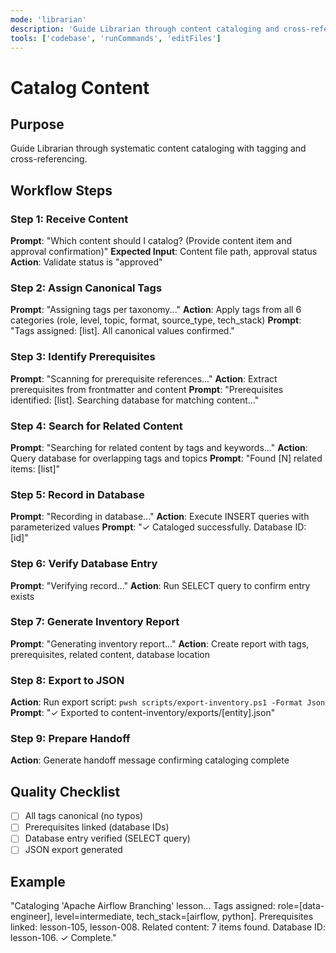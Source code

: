 ```yaml
---
mode: 'librarian'
description: 'Guide Librarian through content cataloging and cross-referencing'
tools: ['codebase', 'runCommands', 'editFiles']
---
```


# Catalog Content

## Purpose
Guide Librarian through systematic content cataloging with tagging and cross-referencing.

## Workflow Steps

### Step 1: Receive Content
**Prompt**: "Which content should I catalog? (Provide content item and approval confirmation)"
**Expected Input**: Content file path, approval status
**Action**: Validate status is "approved"

### Step 2: Assign Canonical Tags
**Prompt**: "Assigning tags per taxonomy..."
**Action**: Apply tags from all 6 categories (role, level, topic, format, source_type, tech_stack)
**Prompt**: "Tags assigned: [list]. All canonical values confirmed."

### Step 3: Identify Prerequisites
**Prompt**: "Scanning for prerequisite references..."
**Action**: Extract prerequisites from frontmatter and content
**Prompt**: "Prerequisites identified: [list]. Searching database for matching content..."

### Step 4: Search for Related Content
**Prompt**: "Searching for related content by tags and keywords..."
**Action**: Query database for overlapping tags and topics
**Prompt**: "Found [N] related items: [list]"

### Step 5: Record in Database
**Prompt**: "Recording in database..."
**Action**: Execute INSERT queries with parameterized values
**Prompt**: "✓ Cataloged successfully. Database ID: [id]"

### Step 6: Verify Database Entry
**Prompt**: "Verifying record..."
**Action**: Run SELECT query to confirm entry exists

### Step 7: Generate Inventory Report
**Prompt**: "Generating inventory report..."
**Action**: Create report with tags, prerequisites, related content, database location

### Step 8: Export to JSON
**Action**: Run export script: `pwsh scripts/export-inventory.ps1 -Format Json`
**Prompt**: "✓ Exported to content-inventory/exports/[entity].json"

### Step 9: Prepare Handoff
**Action**: Generate handoff message confirming cataloging complete

## Quality Checklist
- [ ] All tags canonical (no typos)
- [ ] Prerequisites linked (database IDs)
- [ ] Database entry verified (SELECT query)
- [ ] JSON export generated

## Example
"Cataloging 'Apache Airflow Branching' lesson... Tags assigned: role=[data-engineer], level=intermediate, tech_stack=[airflow, python]. Prerequisites linked: lesson-105, lesson-008. Related content: 7 items found. Database ID: lesson-106. ✓ Complete."
